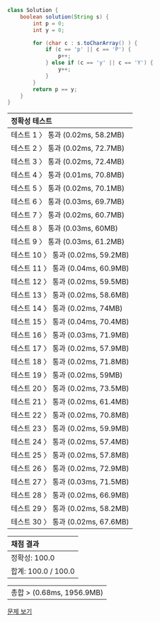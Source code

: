 ```java
class Solution {
    boolean solution(String s) {
        int p = 0;
        int y = 0;

        for (char c : s.toCharArray() ) {
            if (c == 'p' || c == 'P') {
                p++;
            } else if (c == 'y' || c == 'Y') {
                y++;
            }
        }
        return p == y;
    }
}
```
 | 정확성 테스트 |
 |  :-  |
 | 테스트 1 〉 통과 (0.02ms, 58.2MB) |
 | 테스트 2 〉 통과 (0.02ms, 72.7MB) |
 | 테스트 3 〉 통과 (0.02ms, 72.4MB) |
 | 테스트 4 〉 통과 (0.01ms, 70.8MB) |
 | 테스트 5 〉 통과 (0.02ms, 70.1MB) |
 | 테스트 6 〉 통과 (0.03ms, 69.7MB) |
 | 테스트 7 〉 통과 (0.02ms, 60.7MB) |
 | 테스트 8 〉 통과 (0.03ms, 60MB) |
 | 테스트 9 〉 통과 (0.03ms, 61.2MB) |
 | 테스트 10 〉 통과 (0.02ms, 59.2MB) |
 | 테스트 11 〉 통과 (0.04ms, 60.9MB) |
 | 테스트 12 〉 통과 (0.02ms, 59.5MB) |
 | 테스트 13 〉 통과 (0.02ms, 58.6MB) |
 | 테스트 14 〉 통과 (0.02ms, 74MB) |
 | 테스트 15 〉 통과 (0.04ms, 70.4MB) |
 | 테스트 16 〉 통과 (0.03ms, 71.9MB) |
 | 테스트 17 〉 통과 (0.02ms, 57.9MB) |
 | 테스트 18 〉 통과 (0.02ms, 71.8MB) |
 | 테스트 19 〉 통과 (0.02ms, 59MB) |
 | 테스트 20 〉 통과 (0.02ms, 73.5MB) |
 | 테스트 21 〉 통과 (0.02ms, 61.4MB) |
 | 테스트 22 〉 통과 (0.02ms, 70.8MB) |
 | 테스트 23 〉 통과 (0.02ms, 59.9MB) |
 | 테스트 24 〉 통과 (0.02ms, 57.4MB) |
 | 테스트 25 〉 통과 (0.02ms, 57.8MB) |
 | 테스트 26 〉 통과 (0.02ms, 72.9MB) |
 | 테스트 27 〉 통과 (0.03ms, 71.5MB) |
 | 테스트 28 〉 통과 (0.02ms, 66.9MB) |
 | 테스트 29 〉 통과 (0.02ms, 58.2MB) |
 | 테스트 30 〉 통과 (0.02ms, 67.6MB) |

 | 채점 결과 |
 | :- |
 | 정확성: 100.0 |
 | 합계: 100.0 / 100.0 |

 ||
 | :- |
 | 총합 > (0.68ms, 1956.9MB) |

[문제 보기](https://programmers.co.kr/learn/courses/30/lessons/12916?language=java)